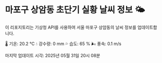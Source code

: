 
# 마포구 상암동 초단기 실황 날씨 정보 🌤️

이 리포지토리는 기상청 API를 사용하여 서울 마포구 상암동의 날씨 정보를 업데이트합니다. 

🌡️ 기온: 20.2 ℃
💧 강수량: 0 mm
💦 습도: 65 %
🌬️ 풍속: 0.1 m/s

마지막 업데이트 시각: 2025년 05월 31일 20시 08분    

